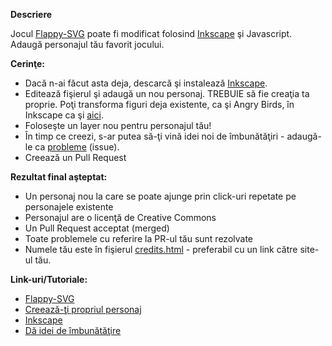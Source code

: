 **Descriere**

Jocul [Flappy-SVG](https://github.com/fossasia/flappy-svg#flappy-svg) poate fi modificat folosind [Inkscape](http://inkscape.org/) şi Javascript.
Adaugă personajul tău favorit jocului.

**Cerinţe:**

- Dacă n-ai făcut asta deja, descarcă şi instalează [Inkscape](http://inkscape.org/).
- Editează fişierul şi adaugă un nou personaj. TREBUIE să fie creaţia ta proprie. Poţi transforma figuri deja existente, ca şi Angry Birds, în Inkscape ca şi [aici](https://www.youtube.com/watch?v=dPHrmw4r16o).
- Foloseşte un layer nou pentru personajul tău!
- În timp ce creezi, s-ar putea să-ţi vină idei noi de îmbunătăţiri - adaugă-le ca [probleme](https://github.com/fossasia/flappy-svg/issues) (issue).
- Creează un Pull Request

**Rezultat final aşteptat:** 

- Un personaj nou la care se poate ajunge prin click-uri repetate pe personajele existente
- Personajul are o licenţă de Creative Commons
- Un Pull Request acceptat (merged)
- Toate problemele cu referire la PR-ul tău sunt rezolvate
- Numele tău este în fişierul [credits.html](http://fossasia.github.io/flappy-svg/credits.html) - preferabil cu un link către site-ul tău.

**Link-uri/Tutoriale:**

- [Flappy-SVG](https://github.com/fossasia/flappy-svg#flappy-svg)
- [Creează-ţi propriul personaj](https://www.youtube.com/watch?v=dPHrmw4r16o)
- [Inkscape](http://inkscape.org/)
- [Dă idei de îmbunătăţire](https://github.com/fossasia/flappy-svg/issues)
